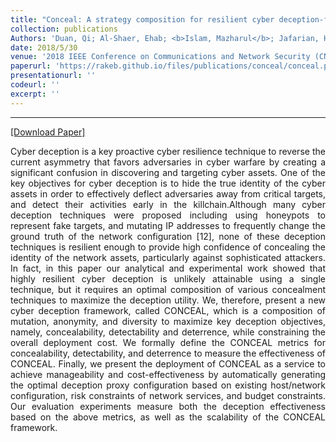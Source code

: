 ```yaml
---
title: "Conceal: A strategy composition for resilient cyber deception-framework, metrics and deployment"
collection: publications
Authors: 'Duan, Qi; Al-Shaer, Ehab; <b>Islam, Mazharul</b>; Jafarian, Haadi'
date: 2018/5/30
venue: '2018 IEEE Conference on Communications and Network Security (CNS)'
paperurl: 'https://rakeb.github.io/files/publications/conceal/conceal.pdf'
presentationurl: ''
codeurl: ''
excerpt: ''
---
```

---
<a href='https://rakeb.github.io/files/publications/conceal/conceal.pdf' target="_blank">[Download Paper]</a>

<p align="justify">
Cyber deception is a key proactive cyber resilience technique to reverse the current asymmetry that favors adversaries in cyber warfare by creating a significant confusion in discovering and targeting cyber assets. One of the key objectives for cyber deception is to hide the true identity of the cyber assets in order to effectively deflect adversaries away from critical targets, and detect their activities early in the killchain.Although many cyber deception techniques were proposed including using honeypots to represent fake targets, and mutating IP addresses to frequently change the ground truth of the network configuration [12], none of these deception techniques is resilient enough to provide high confidence of concealing the identity of the network assets, particularly against sophisticated attackers. In fact, in this paper our analytical and experimental work showed that highly resilient cyber deception is unlikely attainable using a single technique, but it requires an optimal composition of various concealment techniques to maximize the deception utility. We, therefore, present a new cyber deception framework, called CONCEAL, which is a composition of mutation, anonymity, and diversity to maximize key deception objectives, namely, concealability, detectability and deterrence, while constraining the overall deployment cost. We formally define the CONCEAL metrics for concealability, detectability, and deterrence to measure the effectiveness of CONCEAL. Finally, we present the deployment of CONCEAL as a service to achieve manageability and cost-effectiveness by automatically generating the optimal deception proxy configuration based on existing host/network configuration, risk constraints of network services, and budget constraints. Our evaluation experiments measure both the deception effectiveness based on the above metrics, as well as the scalability of the CONCEAL framework.
</p>
